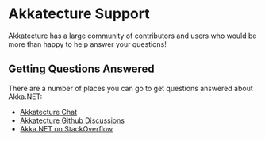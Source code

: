 # Akkatecture Support
Akkatecture has a large community of contributors and users who would be more than happy to help answer your questions!

## Getting Questions Answered
There are a number of places you can go to get questions answered about Akka.NET:

* [Akkatecture Chat](https://akkatecture.net/community)
* [Akkatecture Github Discussions](https://github.com/AfterLutz/Akkatecture/discussions)
* [Akka.NET on StackOverflow](https://stackoverflow.com/questions/tagged/akka.net)
